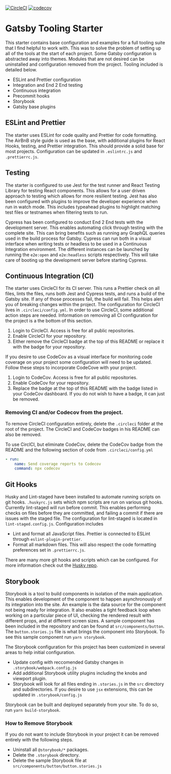 [![CircleCI](https://circleci.com/gh/dslemay/gatsby-starter.svg?style=svg)](https://circleci.com/gh/dslemay/gatsby-starter)
[![codecov](https://codecov.io/gh/dslemay/gatsby-starter/branch/master/graph/badge.svg)](https://codecov.io/gh/dslemay/gatsby-starter)

# Gatsby Tooling Starter

This starter contains base configuration and examples for a full tooling suite that I find helpful to work with. This was to solve the problem of setting up all of the tools at the start of each project. Some Gatsby configuration is abstracted away into themes. Modules that are not desired can be uninstalled and configuration removed from the project. Tooling included is detailed below.

- ESLint and Prettier configuration
- Integration and End 2 End testing
- Continuous integration
- Precommit hooks
- Storybook
- Gatsby base plugins

## ESLint and Prettier

The starter uses ESLint for code quality and Prettier for code formatting. The AirBnB style guide is used as the base, with additional plugins for React Hooks, testing, and Prettier integration. This should provide a solid base for most projects. Configuration can be updated in `.eslintrc.js` and `.prettierrc.js`.

## Testing

The starter is configured to use Jest for the test runner and React Testing Library for testing React components. This allows for a user driven approach to testing which allows for more resilient testing. Jest has also been configured with plugins to improve the developer experience when run in watch mode. This includes typeahead plugins to highlight matching test files or testnames when filtering tests to run.

Cypress has been configured to conduct End 2 End tests with the development server. This enables automating click through testing with the complete site. This can bring benefits such as running any GraphQL queries used in the build process for Gatsby. Cypress can run both in a visual interface when writing tests or headless to be used in a Continuous Integration environment. The different instances can be launched by running the `e2e:open` and `e2e:headless` scripts respectively. This will take care of booting up the development server before starting Cypress.

## Continuous Integration (CI)

The starter uses CircleCI for its CI server. This runs a Prettier check on all files, lints the files, runs both Jest and Cypress tests, and runs a build of the Gatsby site. If any of those processes fail, the build will fail. This helps alert you of breaking changes within the project. The configuration for CircleCI lives in `.circleci/config.yml`. In order to use CircleCI, some additional action steps are needed. Information on removing all CI configuration for the project is a the bottom of this section.

1. Login to CircleCI. Access is free for all public repositories.
1. Enable CircleCI for your repository.
1. Either remove the CircleCI badge at the top of this README or replace it with the badge for your repository.

If you desire to use CodeCov as a visual interface for monitoring code coverage on your project some configuration will need to be updated. Follow these steps to incorporate CodeCove with your project.

1. Login to CodeCov. Access is free for all public repositories.
1. Enable CodeCov for your repository.
1. Replace the badge at the top of this README with the badge listed in your CodeCov dashboard. If you do not wish to have a badge, it can just be removed.

### Removing CI and/or Codecov from the project.

To remove CircleCI configuration entirely, delete the `.circleci` folder at the root of the project. The CircleCI and CodeCov badges in his README can also be removed.

To use CirclCI, but eliminate CodeCov, delete the CodeCov badge from the README and the following section of code from `.circleci/config.yml`

```yaml
- run:
    name: Send coverage reports to Codecov
    command: npx codecov
```

## Git Hooks

Husky and Lint-staged have been installed to automate running scripts on git hooks. `.huskyrc.js` sets which npm scripts are run on various git hooks. Currently lint-staged will run before commit. This enables performing checks on files before they are committed, and failing a commit if there are issues with the staged file. The configuration for lint-staged is located in `lint-staged.config.js`. Configuration includes

- Lint and format all JavaScript files. Prettier is connected to ESLint through `eslint-plugin-prettier`.
- Format all markdown files. This will also respect the code formatting preferences set in `.prettierrc.js`.

There are many more git hooks and scripts which can be configured. For more information check out the [Husky repo](https://github.com/typicode/husky).

## Storybook

Storybook is a tool to build components in isolation of the main application. This enables development of the component to happen asynchronously of its integration into the site. An example is the data source for the component not being ready for integration. It also enables a tight feedback loop when working on a particular piece of UI, checking the rendered result with different props, and at different screen sizes. A sample component has been included in the repository and can be found at `src/components/button`. The `button.stories.js` file is what brings the component into Storybook. To see this sample component run `yarn storybook`.

The Storybook configuration for this project has been customized in several areas to help initial configuration.

- Update config with reccomended Gatsby changes in `.storybook/webpack.config.js`
- Add additional Storybook utility plugins including the knobs and viewport plugin.
- Storybook will look for all files ending in `.stories.js` in the `src` directory and subdirectories. If you desire to use `jsx` extensions, this can be updated in `.storybook/config.js`

Storybook can be built and deployed separately from your site. To do so, run `yarn build-storybook`.

### How to Remove Storybook

If you do not want to include Storybook in your project it can be removed entirely with the following steps.

- Uninstall all `@storybook/*` packages.
- Delete the `.storybook` directory.
- Delete the sample Storybook file at `src/components/button/button.stories.js`

